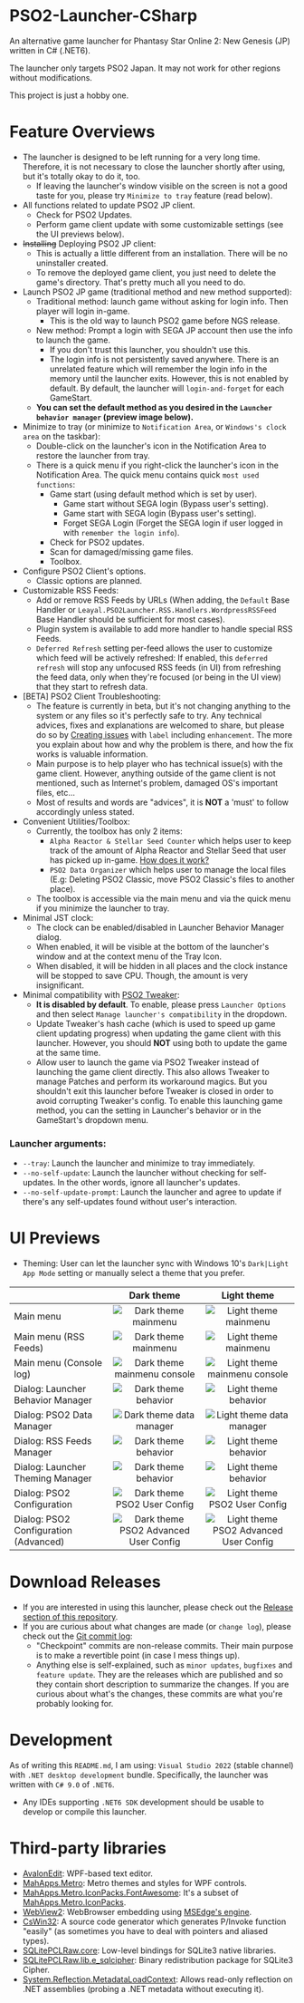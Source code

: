 # PSO2-Launcher-CSharp

An alternative game launcher for Phantasy Star Online 2: New Genesis (JP) written in C# (.NET6).

The launcher only targets PSO2 Japan. It may not work for other regions without modifications.

This project is just a hobby one.

# Feature Overviews

- The launcher is designed to be left running for a very long time. Therefore, it is not necessary to close the launcher shortly after using, but it's totally okay to do it, too.
  - If leaving the launcher's window visible on the screen is not a good taste for you, please try `Minimize to tray` feature (read below).
- All functions related to update PSO2 JP client.
  - Check for PSO2 Updates.
  - Perform game client update with some customizable settings (see the UI previews below).
- ~~Installing~~ Deploying PSO2 JP client:
  - This is actually a little different from an installation. There will be no uninstaller created.
  - To remove the deployed game client, you just need to delete the game's directory. That's pretty much all you need to do.
- Launch PSO2 JP game (traditional method and new method supported):
  - Traditional method: launch game without asking for login info. Then player will login in-game.
    - This is the old way to launch PSO2 game before NGS release.
  - New method: Prompt a login with SEGA JP account then use the info to launch the game.
    - If you don't trust this launcher, you shouldn't use this.
    - The login info is not persistently saved anywhere. There is an unrelated feature which will remember the login info in the memory until the launcher exits. However, this is not enabled by default. By default, the launcher will `login-and-forget` for each GameStart.
  - **You can set the default method as you desired in the `Launcher behavior manager` (preview image below).**
- Minimize to tray (or minimize to `Notification Area`, or `Windows's clock area` on the taskbar):
  - Double-click on the launcher's icon in the Notification Area to restore the launcher from tray.
  - There is a quick menu if you right-click the launcher's icon in the Notification Area. The quick menu contains quick `most used functions`:
    - Game start (using default method which is set by user).
      - Game start without SEGA login (Bypass user's setting).
      - Game start with SEGA login (Bypass user's setting).
      - Forget SEGA Login (Forget the SEGA login if user logged in with `remember the login info`).
    - Check for PSO2 updates.
    - Scan for damaged/missing game files.
    - Toolbox.
- Configure PSO2 Client's options.
  - Classic options are planned.
- Customizable RSS Feeds:
  - Add or remove RSS Feeds by URLs (When adding, the `Default` Base Handler or `Leayal.PSO2Launcher.RSS.Handlers.WordpressRSSFeed` Base Handler should be sufficient for most cases).
  - Plugin system is available to add more handler to handle special RSS Feeds.
  - `Deferred Refresh` setting per-feed allows the user to customize which feed will be actively refreshed: If enabled, this `deferred refresh` will stop any unfocused RSS feeds (in UI) from refreshing the feed data, only when they're focused (or being in the UI view) that they start to refresh data.
- \[BETA\] PSO2 Client Troubleshooting:
  - The feature is currently in beta, but it's not changing anything to the system or any files so it's perfectly safe to try. Any technical advices, fixes and explanations are welcomed to share, but please do so by [Creating issues](https://github.com/Leayal/PSO2-Launcher-CSharp/issues) with `label` including `enhancement`. The more you explain about how and why the problem is there, and how the fix works is valuable information.
  - Main purpose is to help player who has technical issue(s) with the game client. However, anything outside of the game client is not mentioned, such as Internet's problem, damaged OS's important files, etc...
  - Most of results and words are "advices", it is **NOT** a 'must' to follow accordingly unless stated.
- Convenient Utilities/Toolbox:
  - Currently, the toolbox has only 2 items:
    - `Alpha Reactor & Stellar Seed Counter` which helps user to keep track of the amount of Alpha Reactor and Stellar Seed that user has picked up in-game. [How does it work?](Feature-Explanation.md#PSO2-Alpha-Reactor-Counter)
    - `PSO2 Data Organizer` which helps user to manage the local files (E.g: Deleting PSO2 Classic, move PSO2 Classic's files to another place).
  - The toolbox is accessible via the main menu and via the quick menu if you minimize the launcher to tray.
- Minimal JST clock:
  - The clock can be enabled/disabled in Launcher Behavior Manager dialog.
  - When enabled, it will be visible at the bottom of the launcher's window and at the context menu of the Tray Icon.
  - When disabled, it will be hidden in all places and the clock instance will be stopped to save CPU. Though, the amount is very insignificant.
- Minimal compatibility with [PSO2 Tweaker](https://arks-layer.com/):
  - **It is disabled by default**. To enable, please press `Launcher Options` and then select `Manage launcher's compatibility` in the dropdown.
  - Update Tweaker's hash cache (which is used to speed up game client updating progress) when updating the game client with this launcher. However, you should **NOT** using both to update the game at the same time.
  - Allow user to launch the game via PSO2 Tweaker instead of launching the game client directly. This also allows Tweaker to manage Patches and perform its workaround magics. But you shouldn't exit this launcher before Tweaker is closed in order to avoid corrupting Tweaker's config. To enable this launching game method, you can the setting in Launcher's behavior or in the GameStart's dropdown menu.

### Launcher arguments:

- `--tray`: Launch the launcher and minimize to tray immediately.
- `--no-self-update`: Launch the launcher without checking for self-updates. In the other words, ignore all launcher's updates.
- `--no-self-update-prompt`: Launch the launcher and agree to update if there's any self-updates found without user's interaction.

# UI Previews

- Theming: User can let the launcher sync with Windows 10's `Dark|Light App Mode` setting or manually select a theme that you prefer.

|                                       |                                                          Dark theme                                                          |                                                          Light theme                                                           |
| :------------------------------------ | :--------------------------------------------------------------------------------------------------------------------------: | :----------------------------------------------------------------------------------------------------------------------------: |
| Main menu                             |             ![Dark theme mainmenu](https://leayal.github.io/PSO2-Launcher-CSharp/imgs/preview/mainmenu-dark.png)             |             ![Light theme mainmenu](https://leayal.github.io/PSO2-Launcher-CSharp/imgs/preview/mainmenu-light.png)             |
| Main menu (RSS Feeds)                 |           ![Dark theme mainmenu](https://leayal.github.io/PSO2-Launcher-CSharp/imgs/preview/mainmenu-rss-dark.png)           |           ![Light theme mainmenu](https://leayal.github.io/PSO2-Launcher-CSharp/imgs/preview/mainmenu-rss-light.png)           |
| Main menu (Console log)               |     ![Dark theme mainmenu console](https://leayal.github.io/PSO2-Launcher-CSharp/imgs/preview/mainmenu-console-dark.png)     |     ![Light theme mainmenu console](https://leayal.github.io/PSO2-Launcher-CSharp/imgs/preview/mainmenu-console-light.png)     |
| Dialog: Launcher Behavior Manager     |             ![Dark theme behavior](https://leayal.github.io/PSO2-Launcher-CSharp/imgs/preview/behavior-dark.png)             |             ![Light theme behavior](https://leayal.github.io/PSO2-Launcher-CSharp/imgs/preview/behavior-light.png)             |
| Dialog: PSO2 Data Manager             |           ![Dark theme data manager](https://leayal.github.io/PSO2-Launcher-CSharp/imgs/preview/data-mgr-dark.png)           |           ![Light theme data manager](https://leayal.github.io/PSO2-Launcher-CSharp/imgs/preview/data-mgr-light.png)           |
| Dialog: RSS Feeds Manager             |         ![Dark theme behavior](https://leayal.github.io/PSO2-Launcher-CSharp/imgs/preview/rss-feed-manager-dark.png)         |         ![Light theme behavior](https://leayal.github.io/PSO2-Launcher-CSharp/imgs/preview/rss-feed-manager-light.png)         |
| Dialog: Launcher Theming Manager      |             ![Dark theme behavior](https://leayal.github.io/PSO2-Launcher-CSharp/imgs/preview/thememgr-dark.png)             |             ![Light theme behavior](https://leayal.github.io/PSO2-Launcher-CSharp/imgs/preview/thememgr-light.png)             |
| Dialog: PSO2 Configuration            |       ![Dark theme PSO2 User Config](https://leayal.github.io/PSO2-Launcher-CSharp/imgs/preview/pso2options-dark.png)        |       ![Light theme PSO2 User Config](https://leayal.github.io/PSO2-Launcher-CSharp/imgs/preview/pso2options-light.png)        |
| Dialog: PSO2 Configuration (Advanced) | ![Dark theme PSO2 Advanced User Config](https://leayal.github.io/PSO2-Launcher-CSharp/imgs/preview/pso2options-adv-dark.png) | ![Light theme PSO2 Advanced User Config](https://leayal.github.io/PSO2-Launcher-CSharp/imgs/preview/pso2options-adv-light.png) |

# Download Releases

- If you are interested in using this launcher, please check out the [Release section of this repository](https://github.com/Leayal/PSO2-Launcher-CSharp/releases/).
- If you are curious about what changes are made (or `change log`), please check out the [Git commit log](https://github.com/Leayal/PSO2-Launcher-CSharp/commits/main):
  - "Checkpoint" commits are non-release commits. Their main purpose is to make a revertible point (in case I mess things up).
  - Anything else is self-explained, such as `minor updates`, `bugfixes` and `feature update`. They are the releases which are published and so they contain short description to summarize the changes. If you are curious about what's the changes, these commits are what you're probably looking for.

# Development

As of writing this `README.md`, I am using: `Visual Studio 2022` (stable channel) with `.NET desktop development` bundle. Specifically, the launcher was written with `C# 9.0` of `.NET6`.

- Any IDEs supporting `.NET6 SDK` development should be usable to develop or compile this launcher.

# Third-party libraries
- [AvalonEdit](https://github.com/icsharpcode/AvalonEdit): WPF-based text editor.
- [MahApps.Metro](https://github.com/MahApps/MahApps.Metro): Metro themes and styles for WPF controls.
- [MahApps.Metro.IconPacks.FontAwesome](https://www.nuget.org/packages/MahApps.Metro.IconPacks.FontAwesome): It's a subset of [MahApps.Metro.IconPacks](https://github.com/MahApps/MahApps.Metro.IconPacks).
- [WebView2](https://www.nuget.org/packages/Microsoft.Web.WebView2): WebBrowser embedding using [MSEdge's engine](https://learn.microsoft.com/en-us/microsoft-edge/webview2/).
- [CsWin32](https://github.com/Microsoft/CsWin32): A source code generator which generates P/Invoke function "easily" (as sometimes you have to deal with pointers and aliased types).
- [SQLitePCLRaw.core](https://www.nuget.org/packages/SQLitePCLRaw.core): Low-level bindings for SQLite3 native libraries.
- [SQLitePCLRaw.lib.e_sqlcipher](https://www.nuget.org/packages/SQLitePCLRaw.lib.e_sqlcipher): Binary redistribution package for SQLite3 Cipher.
- [System.Reflection.MetadataLoadContext](https://www.nuget.org/packages/System.Reflection.MetadataLoadContext): Allows read-only reflection on .NET assemblies (probing a .NET metadata without executing it).
